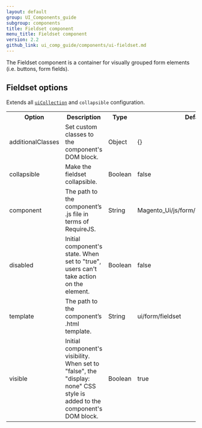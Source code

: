 ```yaml
---
layout: default
group: UI_Components_guide
subgroup: components
title: Fieldset сomponent
menu_title: Fieldset component
version: 2.2
github_link: ui_comp_guide/components/ui-fieldset.md
---
```


The Fieldset component is a container for visually grouped form elements (i.e. buttons, form fields).

## Fieldset options
Extends all [`uiCollection`]({{page.baseurl}}ui_comp_guide/concepts/ui_comp_uicollection_concept.html) and `collapsible` configuration.

<table>
  <tr>
    <th>Option</th>
    <th>Description</th>
    <th>Type</th>
    <th>Default</th>
  </tr>
  <tr>
    <td>additionalClasses</td>
    <td>Set custom classes to the component's DOM block.</td>
    <td>Object</td>
    <td>{}</td>
  </tr>
  <tr>
    <td>collapsible</td>
    <td>Make the fieldset collapsible.</td>
    <td>Boolean</td>
    <td>false</td>
  </tr>
  <tr>
    <td>component</td>
    <td>The path to the component’s .js file in terms of RequireJS.</td>
    <td>String</td>
    <td>Magento_Ui/js/form/components/fieldset</td>
  </tr>
  <tr>
    <td>disabled</td>
    <td>Initial component's state. When set to "true", users can't take action on the element.</td>
    <td>Boolean</td>
    <td>false</td>
  </tr>
  <tr>
    <td>template</td>
    <td>The path to the component’s .html template.</td>
    <td>String</td>
    <td>ui/form/fieldset</td>
  </tr>
  <tr>
    <td>visible</td>
    <td>Initial component's visibility. When set to "false", the "display: none" CSS style is added to the component's DOM block.</td>
    <td>Boolean</td>
    <td>true</td>
  </tr>
</table>
